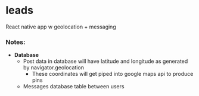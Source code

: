# leads
React native app w geolocation + messaging


### Notes:
* **Database**
  * Post data in database will have latitude and longitude as generated by navigator.geolocation
    * These coordinates will get piped into google maps api to produce pins
  * Messages database table between users
